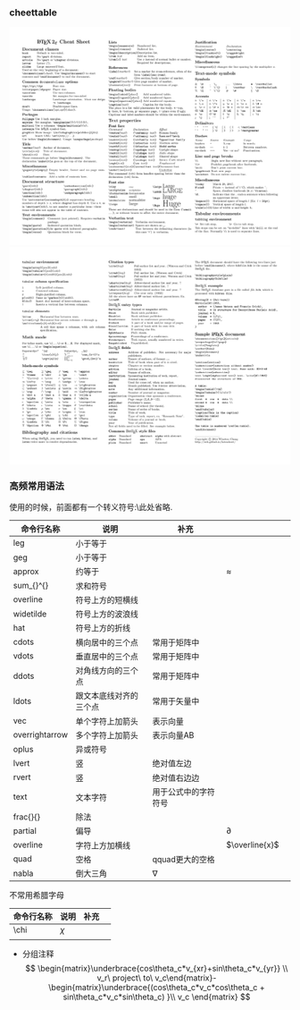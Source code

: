 ### cheettable
![cheet1](../Resourse/latexsheet-0.png)
![cheet2](../Resourse/latexsheet-1.png)
### 高频常用语法
使用的时候，前面都有一个转义符号:\\此处省略.

| 命令行名称          | 说明          | 补充         |                |     |
| -------------- | ----------- | ---------- | -------------- | --- |
| leg            | 小于等于        |            |                |     |
| geg            | 小于等于        |            |                |     |
| approx         | 约等于         |            | $\approx$      |     |
| sum_{}^{}      | 求和符号        |            |                |     |
| overline       | 符号上方的短横线    |            |                |     |
| widetilde      | 符号上方的波浪线    |            |                |     |
| hat            | 符号上方的折线     |            |                |     |
| cdots          | 横向居中的三个点    | 常用于矩阵中     |                |     |
| vdots          | 垂直居中的三个点    | 常用于矩阵中     |                |     |
| ddots          | 对角线方向的三个点   | 常用于矩阵中     |                |     |
| ldots          | 跟文本底线对齐的三个点 | 常用于矢量中     |                |     |
| vec            | 单个字符上加箭头    | 表示向量       |                |     |
| overrightarrow | 多个字符上加箭头    | 表示向量AB     |                |     |
| oplus          | 异或符号        |            |                |     |
| lvert          | 竖           | 绝对值左边      |                |     |
| rvert          | 竖           | 绝对值右边边     |                |     |
| text           | 文本字符        | 用于公式中的字符符号 |                |     |
| frac{}{}       | 除法          |            |                |     |
| partial        | 偏导          |            | $\partial$     |     |
| overline       | 字符上方加横线     |            | $\overline{x}$ |     |
| quad           | 空格          | qquad更大的空格 |                |     |
| nabla          | 倒大三角        | $\nabla$   |                |     |


不常用希腊字母

| 命令行名称 | 说明     | 补充  |     |
| ----- | ------ | --- | --- |
| \chi  | $\chi$ |     |     |
|       |        |     |     |

- 分组注释
$$
\begin{matrix}\underbrace{cos\theta_c*v_{xr}+sin\theta_c*v_{yr}} \\ v_r\ project\ to\ v_c\end{matrix}-\begin{matrix}\underbrace{(cos\theta_c*v_c*cos\theta_c + sin\theta_c*v_c*sin\theta_c) }\\ v_c \end{matrix}
$$

